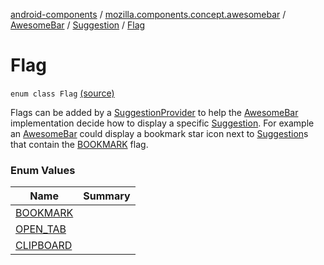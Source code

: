 [android-components](../../../../index.md) / [mozilla.components.concept.awesomebar](../../../index.md) / [AwesomeBar](../../index.md) / [Suggestion](../index.md) / [Flag](./index.md)

# Flag

`enum class Flag` [(source)](https://github.com/mozilla-mobile/android-components/blob/master/components/concept/awesomebar/src/main/java/mozilla/components/concept/awesomebar/AwesomeBar.kt#L115)

Flags can be added by a [SuggestionProvider](../../-suggestion-provider/index.md) to help the [AwesomeBar](../../index.md) implementation decide how to display
a specific [Suggestion](../index.md). For example an [AwesomeBar](../../index.md) could display a bookmark star icon next to [Suggestion](../index.md)s
that contain the [BOOKMARK](-b-o-o-k-m-a-r-k.md) flag.

### Enum Values

| Name | Summary |
|---|---|
| [BOOKMARK](-b-o-o-k-m-a-r-k.md) |  |
| [OPEN_TAB](-o-p-e-n_-t-a-b.md) |  |
| [CLIPBOARD](-c-l-i-p-b-o-a-r-d.md) |  |
